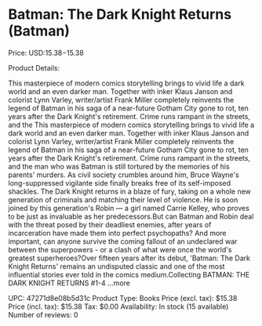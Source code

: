 # Batman: The Dark Knight Returns (Batman)

Price: USD:$15.38-$15.38

Product Details:

This masterpiece of modern comics storytelling brings to vivid life a dark world and an even darker man. Together with inker Klaus Janson and colorist Lynn Varley, writer/artist Frank Miller completely reinvents the legend of Batman in his saga of a near-future Gotham City gone to rot, ten years after the Dark Knight's retirement. Crime runs rampant in the streets, and the This masterpiece of modern comics storytelling brings to vivid life a dark world and an even darker man. Together with inker Klaus Janson and colorist Lynn Varley, writer/artist Frank Miller completely reinvents the legend of Batman in his saga of a near-future Gotham City gone to rot, ten years after the Dark Knight's retirement. Crime runs rampant in the streets, and the man who was Batman is still tortured by the memories of his parents' murders. As civil society crumbles around him, Bruce Wayne's long-suppressed vigilante side finally breaks free of its self-imposed shackles. The Dark Knight returns in a blaze of fury, taking on a whole new generation of criminals and matching their level of violence. He is soon joined by this generation's Robin — a girl named Carrie Kelley, who proves to be just as invaluable as her predecessors.But can Batman and Robin deal with the threat posed by their deadliest enemies, after years of incarceration have made them into perfect psychopaths? And more important, can anyone survive the coming fallout of an undeclared war between the superpowers - or a clash of what were once the world's greatest superheroes?Over fifteen years after its debut, 'Batman: The Dark Knight Returns' remains an undisputed classic and one of the most influential stories ever told in the comics medium.Collecting BATMAN: THE DARK KNIGHT RETURNS #1-4 ...more

UPC: 47271d8e08b5d31c
Product Type: Books
Price (excl. tax): $15.38
Price (incl. tax): $15.38
Tax: $0.00
Availability: In stock (15 available)
Number of reviews: 0